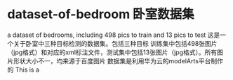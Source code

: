 # dataset-of-bedroom 卧室数据集
a dataset of bedrooms, including 498 pics to train and 13 pics to test
这是一个关于卧室中三种目标检测的数据集。包括三种目标
训练集中包括498张图片（jpg格式）和对应的xml标注文件，测试集中包括13张图片（jpg格式）。所有图片形状大小不一，均来源于百度图片
数据集是利用华为云的modelArts平台制作的
This is a 
